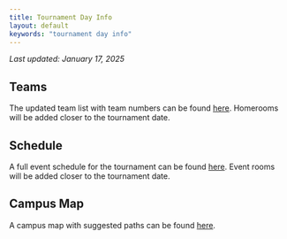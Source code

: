```yaml
---
title: Tournament Day Info
layout: default
keywords: "tournament day info"
---
```

_Last updated: January 17, 2025_

## Teams

The updated team list with team numbers can be found [here](docs/2025_teams.pdf). Homerooms will be added closer to the tournament date.

## Schedule

A full event schedule for the tournament can be found [here](docs/2025_Events_Schedule.pdf). Event rooms will be added closer to the tournament date.

## Campus Map

A campus map with suggested paths can be found [here](docs/2025_map.png).

<!--

## Schedule

A full event schedule for the tournament can be found [here](docs/2024_events_schedule.pdf).

## Campus Map

The campus map and suggested paths can be found [here](docs/2024_map.pdf).

## Registration

Registration is mandatory for all teams — one coach from each school must come to registration.

You can attend registration on either Friday, January 19th from 5-7 PM or on Saturday, January 20th from 6:30-8 AM. You must attend registration during one of these times, but there is no need to go to both times. Registration will be held in the tournament HQ: 10-105, known as the Bush Room. At registration, you will receive wristbands and other documents such as maps and schedules.

## Campus Access

All coaches must sign up for Tim Tickets to gain access to campus on tournament day. Please do this at least one day before you arrive on competition day. Note that due to updated MIT policies, Tim Tickets are only intended for use by adults (i.e. coaches and parent chaperones). When entering MIT buildings, competitors should be with coaches/parents with Tim Tickets or ask nearby MIT Science Olympiad staff/volunteers.

IMPORTANT: Please also note that any member of your team (competitors, coach, parent, etc.) may not access homerooms before 6 AM on Saturday, January 20th, and any event rooms before 8:30 AM on Saturday, January 20th (unless impounding in which case you may not enter before 7:15 AM). If you do so, your team will be disqualified from the event in question. This is due to fairness of competition and the specifics of our room reservations.

### Instructions for Tim Tickets Sign Up

1. Use the distributed link (link to come) to open the Tim Tickets sign up page.
2. Click or tap on Visitor.
3. Enter your mobile number and click Send OTP to receive a one-time PIN code via SMS.
4. Enter the PIN code you received and tap Login.
5. Enter your contact details and complete registration.
6. The app will display a QR code you can present to check in to the event

### To access doors using Tim Tickets QR code

1. Scan your QR code by holding your phone at least 6 inches below the scanner, with the QR code face up.
2. Do not hold your phone in front of the scanner, too close to the scanner, or with the screen facing away from the scanner.

## Printing on Campus

There is no public printing available on MIT campus. Teams should print out all necessary materials and documents beforehand.

## Food

We will not be providing food on-site for competitors on tournament day. Breakfast and lunch will be available for coaches at our HQ, room 10-105.

For competitors, many restaurants are open around campus. Locations near Kresge Auditorium (W16) include dining services within the Stratton Student Center (W20) and various restaurants on Massachusetts Avenue such as Roxy’s, Saloniki Greek, Oath Pizza, and Flour. More restaurants are found on the East side of campus in and around Kendall Square. These locations include Cava, Life Alive, Vester, Chipotle, Dumpling Daughter, and many more.

-->
